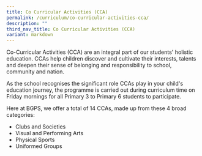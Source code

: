 ```yaml
---
title: Co Curricular Activities (CCA)
permalink: /curriculum/co-curricular-activities-cca/
description: ""
third_nav_title: Co Curricular Activities (CCA)
variant: markdown
---
```

Co-Curricular Activities (CCA) are an integral part of our students' holistic education. CCAs help children discover and cultivate their interests, talents and deepen their sense of belonging and responsibility to school, community and nation.  
  
As the school recognises the significant role CCAs play in your child's education journey, the programme is carried out during curriculum time on Friday mornings for all Primary 3 to Primary 6 students to participate.   
  
Here at BGPS, we offer a total of 14 CCAs, made up from these 4 broad categories:  

*   Clubs and Societies
*   Visual and Performing Arts
*   Physical Sports
*   Uniformed Groups